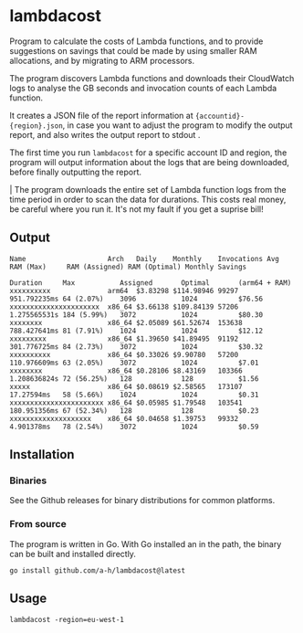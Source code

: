 # lambdacost

Program to calculate the costs of Lambda functions, and to provide suggestions on savings that could be made by using smaller RAM allocations, and by migrating to ARM processors.

The program discovers Lambda functions and downloads their CloudWatch logs to analyse the GB seconds and invocation counts of each Lambda function.

It creates a JSON file of the report information at `{accountid}-{region}.json`, in case you want to adjust the program to modify the output report, and also writes the output report to stdout .

The first time you run `lambdacost` for a specific account ID and region, the program will output information about the logs that are being downloaded, before finally outputting the report.

| The program downloads the entire set of Lambda function logs from the time period in order to scan the data for durations. This costs real money, be careful where you run it. It's not my fault if you get a suprise bill!

## Output

```
Name                    Arch   Daily    Monthly    Invocations Avg          RAM (Max)     RAM (Assigned) RAM (Optimal) Monthly Savings           
                                                               Duration     Max           Assigned       Optimal       (arm64 + RAM)             
xxxxxxxxxx              arm64  $3.83298 $114.98946 99297       951.792235ms 64 (2.07%)    3096           1024          $76.56                    
xxxxxxxxxxxxxxxxxxxxxx  x86_64 $3.66138 $109.84139 57206       1.275565531s 184 (5.99%)   3072           1024          $80.30
xxxxxxxx                x86_64 $2.05089 $61.52674  153638      788.427641ms 81 (7.91%)    1024           1024          $12.12
xxxxxxxxx               x86_64 $1.39650 $41.89495  91192       301.776725ms 84 (2.73%)    3072           1024          $30.32
xxxxxxxxxx              x86_64 $0.33026 $9.90780   57200       110.976609ms 63 (2.05%)    3072           1024          $7.01
xxxxxxxx                x86_64 $0.28106 $8.43169   103366      1.208636824s 72 (56.25%)   128            128           $1.56
xxxxx                   x86_64 $0.08619 $2.58565   173107      17.27594ms   58 (5.66%)    1024           1024          $0.31
xxxxxxxxxxxxxxxxxxxxxxx x86_64 $0.05985 $1.79548   103541      180.951356ms 67 (52.34%)   128            128           $0.23
xxxxxxxxxxxxxxxxxxxx    x86_64 $0.04658 $1.39753   99332       4.901378ms   78 (2.54%)    3072           1024          $0.59
```

## Installation

### Binaries

See the Github releases for binary distributions for common platforms.

### From source

The program is written in Go. With Go installed an in the path, the binary can be built and installed directly.

```
go install github.com/a-h/lambdacost@latest
```

## Usage

```
lambdacost -region=eu-west-1
```
